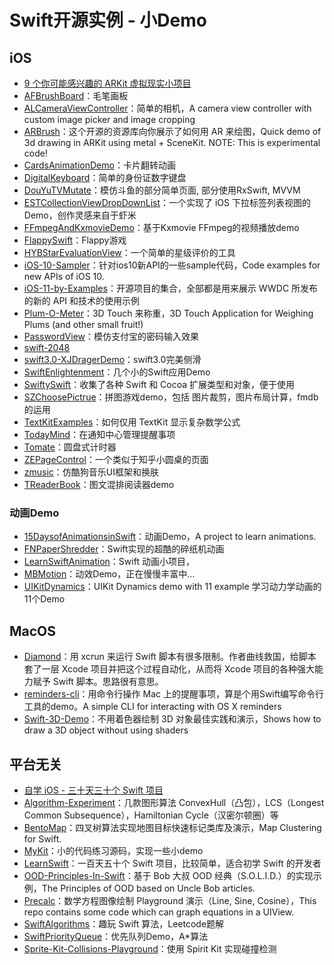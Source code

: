 # Swift开源实例 - 小Demo
## iOS
- [9 个你可能感兴趣的 ARKit 虚拟现实小项目][1]
- [AFBrushBoard][2]：毛笔画板
- [ALCameraViewController][3]：简单的相机，A camera view controller with custom image picker and image cropping
- [ARBrush][4]：这个开源的资源库向你展示了如何用 AR 来绘图，Quick demo of 3d drawing in ARKit using metal + SceneKit. NOTE: This is experimental code!
- [CardsAnimationDemo][5]：卡片翻转动画
- [DigitalKeyboard][6]：简单的身份证数字键盘
- [DouYuTVMutate][7]：模仿斗鱼的部分简单页面, 部分使用RxSwift, MVVM
- [ESTCollectionViewDropDownList][8]：一个实现了 iOS 下拉标签列表视图的 Demo，创作灵感来自于虾米
- [FFmpegAndKxmovieDemo][9]：基于Kxmovie FFmpeg的视频播放demo
- [FlappySwift][10]：Flappy游戏
- [HYBStarEvaluationView][11]：一个简单的星级评价的工具
- [iOS-10-Sampler][12]：针对ios10新API的一些sample代码，Code examples for new APIs of iOS 10.
- [iOS-11-by-Examples][13]：开源项目的集合，全部都是用来展示 WWDC 所发布的新的 API 和技术的使用示例
- [Plum-O-Meter][14]：3D Touch 来称重，3D Touch Application for Weighing Plums (and other small fruit!)
- [PasswordView][15]：模仿支付宝的密码输入效果
- [swift-2048][16]
- [swift3.0-XJDragerDemo][17]：swift3.0完美侧滑
- [SwiftEnlightenment][18]：几个小的Swift应用Demo
- [SwiftySwift][19]：收集了各种 Swift 和 Cocoa 扩展类型和对象，便于使用
- [SZChoosePictrue][20]：拼图游戏demo，包括 图片裁剪，图片布局计算，fmdb的运用
- [TextKitExamples][21]：如何仅用 TextKit 显示复杂数学公式
- [TodayMind][22]：在通知中心管理提醒事项
- [Tomate][23]：圆盘式计时器
- [ZEPageControl][24]：一个类似于知乎小圆桌的页面
- [zmusic][25]：仿酷狗音乐UI框架和换肤
- [TReaderBook][26]：图文混排阅读器demo

### 动画Demo
- [15DaysofAnimationsinSwift][27]：动画Demo，A project to learn animations.
- [FNPaperShredder][28]：Swift实现的超酷的碎纸机动画
- [LearnSwiftAnimation][29]：Swift 动画小项目，
- [MBMotion][30]：动效Demo，正在慢慢丰富中…
- [UIKitDynamics][31]：UIKit Dynamics demo with 11 example 学习动力学动画的11个Demo

## MacOS
- [Diamond][32]：用 xcrun 来运行 Swift 脚本有很多限制。作者曲线救国，给脚本套了一层 Xcode 项目并把这个过程自动化，从而将 Xcode 项目的各种强大能力赋予 Swift 脚本。思路很有意思。
- [reminders-cli][33]：用命令行操作 Mac 上的提醒事项，算是个用Swift编写命令行工具的demo。A simple CLI for interacting with OS X reminders
- [Swift-3D-Demo][34]：不用着色器绘制 3D 对象最佳实践和演示，Shows how to draw a 3D object without using shaders

## 平台无关
- [自学 iOS - 三十天三十个 Swift 项目][35]
- [Algorithm-Experiment][36]：几款图形算法 ConvexHull（凸包），LCS（Longest Common Subsequence），Hamiltonian Cycle（汉密尔顿圈）等
- [BentoMap][37]：四叉树算法实现地图目标快速标记类库及演示，Map Clustering for Swift.
- [MyKit][38]：小的代码练习源码，实现一些小demo
- [LearnSwift][39]：一百天五十个 Swift 项目，比较简单，适合初学 Swift 的开发者
- [OOD-Principles-In-Swift][40]：基于 Bob 大叔 OOD 经典（S.O.L.I.D.）的实现示例，The Principles of OOD based on Uncle Bob articles.
- [Precalc][41]：数学方程图像绘制 Playground 演示（Line, Sine, Cosine），This repo contains some code which can graph equations in a UIView.
- [SwiftAlgorithms][42]：趣玩 Swift 算法，Leetcode题解
- [SwiftPriorityQueue][43]：优先队列Demo，A\*算法
- [Sprite-Kit-Collisions-Playground][44]：使用 Spirit Kit 实现碰撞检测

[1]:	https://juejin.im/post/5980185f6fb9a03c4541e870
[2]:	https://github.com/AfryMask/AFBrushBoard "AFBrushBoard"
[3]:	https://github.com/AlexLittlejohn/ALCameraViewController "ALCameraViewController"
[4]:	https://github.com/laanlabs/ARBrush "ARBrush"
[5]:	https://github.com/adow/CardsAnimationDemo "CardsAnimationDemo"
[6]:	https://github.com/CNKCQ/DigitalKeyboard "DigitalKeyboard"
[7]:	https://github.com/jasnig/DouYuTVMutate "DouYuTVMutate"
[8]:	https://github.com/Aufree/ESTCollectionViewDropDownList "ESTCollectionViewDropDownList"
[9]:	https://github.com/agelessman/FFmpegAndKxmovieDemo "FFmpegAndKxmovieDemo"
[10]:	https://github.com/fullstackio/FlappySwift "FlappySwift"
[11]:	https://github.com/Hunter-HYB/HYBStarEvaluationView "HYBStarEvaluationView"
[12]:	https://github.com/shu223/iOS-10-Sampler "iOS-10-Sampler"
[13]:	https://github.com/artemnovichkov/iOS-11-by-Examples "iOS-11-by-Examples"
[14]:	https://github.com/FlexMonkey/Plum-O-Meter "Plum-O-Meter"
[15]:	https://github.com/findM/PasswordView "PasswordView"
[16]:	https://github.com/austinzheng/swift-2048 "swift-2048"
[17]:	https://github.com/lishengbing/swift3.0-XJDragerDemo "swift3.0-XJDragerDemo"
[18]:	https://github.com/drewg233/SwiftEnlightenment "SwiftEnlightenment"
[19]:	https://github.com/adeca/SwiftySwift "SwiftySwift"
[20]:	https://github.com/sanzhong538/SZChoosePictrue "SZChoosePictrue"
[21]:	https://github.com/kishikawakatsumi/TextKitExamples "TextKitExamples"
[22]:	https://github.com/cyanzhong/TodayMind "TodayMind"
[23]:	https://github.com/dasdom/Tomate "Tomate"
[24]:	https://github.com/Lafree317/ZEPageControl "ZEPageControl"
[25]:	https://github.com/lyxia/zmusic "zmusic"
[26]:	https://github.com/12207480/TReaderBook "TReaderBook"
[27]:	https://github.com/larrynatalicio/15DaysofAnimationsinSwift "15DaysofAnimationsinSwift"
[28]:	https://github.com/Fnoz/FNPaperShredder "FNPaperShredder"
[29]:	https://github.com/cjiong/LearnSwiftAnimation "LearnSwiftAnimation"
[30]:	https://github.com/mmoaay/MBMotion "MBMotion"
[31]:	https://github.com/xiaofei86/UIKitDynamics "UIKitDynamics"
[32]:	https://github.com/johnno1962/Diamond "Diamond"
[33]:	https://github.com/keith/reminders-cli "reminders-cli"
[34]:	https://github.com/hollance/Swift-3D-Demo "Swift-3D-Demo"
[35]:	http://www.jianshu.com/p/52032bc4cbe4 "自学 iOS - 三十天三十个 Swift 项目"
[36]:	https://github.com/yulingtianxia/Algorithm-Experiment "Algorithm-Experiment"
[37]:	https://github.com/Raizlabs/BentoMap "BentoMap"
[38]:	https://github.com/aquarchitect/MyKit "MyKit"
[39]:	https://github.com/cjiong/LearnSwift "LearnSwift"
[40]:	https://github.com/ochococo/OOD-Principles-In-Swift "OOD-Principles-In-Swift"
[41]:	https://github.com/MosheBerman/Precalc "Precalc"
[42]:	https://github.com/SwiftClub/SwiftAlgorithms "SwiftAlgorithms"
[43]:	https://github.com/davecom/SwiftPriorityQueue "SwiftPriorityQueue"
[44]:	https://github.com/jaredmpayne/Sprite-Kit-Collisions-Playground "Sprite-Kit-Collisions-Playground"